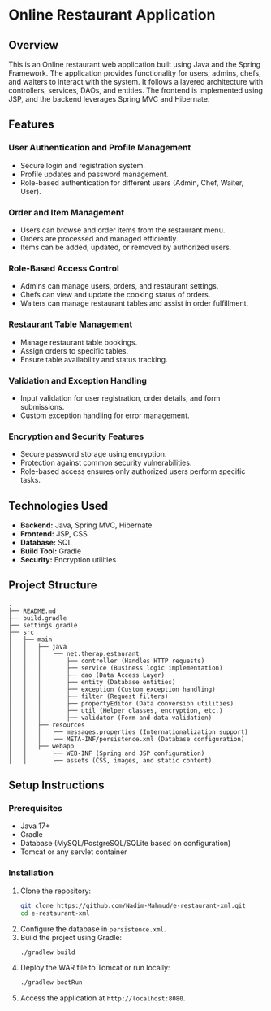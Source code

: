 # Online Restaurant Application

## Overview
This is an Online restaurant web application built using Java and the Spring Framework. The application provides functionality for users, admins, chefs, and waiters to interact with the system. It follows a layered architecture with controllers, services, DAOs, and entities. The frontend is implemented using JSP, and the backend leverages Spring MVC and Hibernate.

## Features
### User Authentication and Profile Management
- Secure login and registration system.
- Profile updates and password management.
- Role-based authentication for different users (Admin, Chef, Waiter, User).

### Order and Item Management
- Users can browse and order items from the restaurant menu.
- Orders are processed and managed efficiently.
- Items can be added, updated, or removed by authorized users.

### Role-Based Access Control
- Admins can manage users, orders, and restaurant settings.
- Chefs can view and update the cooking status of orders.
- Waiters can manage restaurant tables and assist in order fulfillment.

### Restaurant Table Management
- Manage restaurant table bookings.
- Assign orders to specific tables.
- Ensure table availability and status tracking.

### Validation and Exception Handling
- Input validation for user registration, order details, and form submissions.
- Custom exception handling for error management.

### Encryption and Security Features
- Secure password storage using encryption.
- Protection against common security vulnerabilities.
- Role-based access ensures only authorized users perform specific tasks.

## Technologies Used
- **Backend:** Java, Spring MVC, Hibernate
- **Frontend:** JSP, CSS
- **Database:** SQL
- **Build Tool:** Gradle
- **Security:** Encryption utilities

## Project Structure
```
.
├── README.md
├── build.gradle
├── settings.gradle
├── src
│   ├── main
│   │   ├── java
│   │   │   └── net.therap.estaurant
│   │   │       ├── controller (Handles HTTP requests)
│   │   │       ├── service (Business logic implementation)
│   │   │       ├── dao (Data Access Layer)
│   │   │       ├── entity (Database entities)
│   │   │       ├── exception (Custom exception handling)
│   │   │       ├── filter (Request filters)
│   │   │       ├── propertyEditor (Data conversion utilities)
│   │   │       ├── util (Helper classes, encryption, etc.)
│   │   │       ├── validator (Form and data validation)
│   │   ├── resources
│   │   │   ├── messages.properties (Internationalization support)
│   │   │   ├── META-INF/persistence.xml (Database configuration)
│   │   ├── webapp
│   │       ├── WEB-INF (Spring and JSP configuration)
│   │       ├── assets (CSS, images, and static content)
```

## Setup Instructions
### Prerequisites
- Java 17+
- Gradle
- Database (MySQL/PostgreSQL/SQLite based on configuration)
- Tomcat or any servlet container

### Installation
1. Clone the repository:
   ```sh
   git clone https://github.com/Nadim-Mahmud/e-restaurant-xml.git
   cd e-restaurant-xml
   ```
2. Configure the database in `persistence.xml`.
3. Build the project using Gradle:
   ```sh
   ./gradlew build
   ```
4. Deploy the WAR file to Tomcat or run locally:
   ```sh
   ./gradlew bootRun
   ```
5. Access the application at `http://localhost:8080`.
